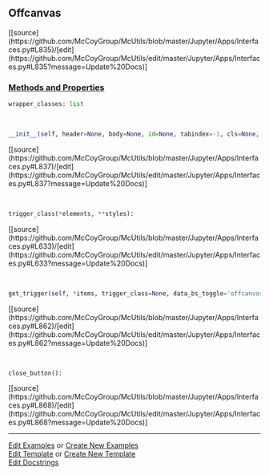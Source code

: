 ## <a id="McUtils.Jupyter.Apps.Interfaces.Offcanvas">Offcanvas</a> 
<div class="docs-source-link" markdown="1">
[[source](https://github.com/McCoyGroup/McUtils/blob/master/Jupyter/Apps/Interfaces.py#L835)/[edit](https://github.com/McCoyGroup/McUtils/edit/master/Jupyter/Apps/Interfaces.py#L835?message=Update%20Docs)]
</div>



<div class="collapsible-section">
 <div class="collapsible-section collapsible-section-header" markdown="1">
 
### <a class="collapse-link" data-toggle="collapse" href="#methods">Methods and Properties</a> <a class="float-right" data-toggle="collapse" href="#methods"><i class="fa fa-chevron-down"></i></a>

 </div>
 <div class="collapsible-section collapsible-section-body collapse" id="methods" markdown="1">

```python
wrapper_classes: list
```
<a id="McUtils.Jupyter.Apps.Interfaces.Offcanvas.__init__" class="docs-object-method">&nbsp;</a> 
```python
__init__(self, header=None, body=None, id=None, tabindex=-1, cls=None, placement='start', **attrs): 
```
<div class="docs-source-link" markdown="1">
[[source](https://github.com/McCoyGroup/McUtils/blob/master/Jupyter/Apps/Interfaces.py#L837)/[edit](https://github.com/McCoyGroup/McUtils/edit/master/Jupyter/Apps/Interfaces.py#L837?message=Update%20Docs)]
</div>

<a id="McUtils.Jupyter.JHTML.JHTML.JHTML.Bootstrap.Button" class="docs-object-method">&nbsp;</a> 
```python
trigger_class(*elements, **styles): 
```
<div class="docs-source-link" markdown="1">
[[source](https://github.com/McCoyGroup/McUtils/blob/master/Jupyter/Apps/Interfaces.py#L633)/[edit](https://github.com/McCoyGroup/McUtils/edit/master/Jupyter/Apps/Interfaces.py#L633?message=Update%20Docs)]
</div>

<a id="McUtils.Jupyter.Apps.Interfaces.Offcanvas.get_trigger" class="docs-object-method">&nbsp;</a> 
```python
get_trigger(self, *items, trigger_class=None, data_bs_toggle='offcanvas', data_bs_target=None, **attrs): 
```
<div class="docs-source-link" markdown="1">
[[source](https://github.com/McCoyGroup/McUtils/blob/master/Jupyter/Apps/Interfaces.py#L862)/[edit](https://github.com/McCoyGroup/McUtils/edit/master/Jupyter/Apps/Interfaces.py#L862?message=Update%20Docs)]
</div>

<a id="McUtils.Jupyter.Apps.Interfaces.Offcanvas.close_button" class="docs-object-method">&nbsp;</a> 
```python
close_button(): 
```
<div class="docs-source-link" markdown="1">
[[source](https://github.com/McCoyGroup/McUtils/blob/master/Jupyter/Apps/Interfaces.py#L868)/[edit](https://github.com/McCoyGroup/McUtils/edit/master/Jupyter/Apps/Interfaces.py#L868?message=Update%20Docs)]
</div>

 </div>
</div>




___

[Edit Examples](https://github.com/McCoyGroup/McUtils/edit/gh-pages/ci/examples/McUtils/Jupyter/Apps/Interfaces/Offcanvas.md) or 
[Create New Examples](https://github.com/McCoyGroup/McUtils/new/gh-pages/?filename=ci/examples/McUtils/Jupyter/Apps/Interfaces/Offcanvas.md) <br/>
[Edit Template](https://github.com/McCoyGroup/McUtils/edit/gh-pages/ci/docs/McUtils/Jupyter/Apps/Interfaces/Offcanvas.md) or 
[Create New Template](https://github.com/McCoyGroup/McUtils/new/gh-pages/?filename=ci/docs/templates/McUtils/Jupyter/Apps/Interfaces/Offcanvas.md) <br/>
[Edit Docstrings](https://github.com/McCoyGroup/McUtils/edit/master/Jupyter/Apps/Interfaces.py#L835?message=Update%20Docs)
